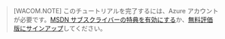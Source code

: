> [WACOM.NOTE]
> このチュートリアルを完了するには、Azure アカウントが必要です。[MSDN サブスクライバーの特典を有効にする][]か、[無料評価版にサインアップ][]してください。

  [MSDN サブスクライバーの特典を有効にする]: http://www.windowsazure.com/en-us/pricing/member-offers/msdn-benefits-details/
  [無料評価版にサインアップ]: http://www.windowsazure.com/en-us/pricing/free-trial/
